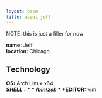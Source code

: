 ```yaml
---
layout: base
title: about jeff
---
```

NOTE: this is just a filler for now


**name:** Jeff  
**location:** Chicago  

## Technology
**OS:** Arch Linux x64  
**$SHELL:** /bin/zsh  
**$EDITOR:** vim  
